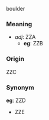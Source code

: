 boulder
### Meaning
+ _adj_: ZZA
	+ __eg__: ZZB

### Origin

ZZC

### Synonym

__eg__: ZZD

+ ZZE


